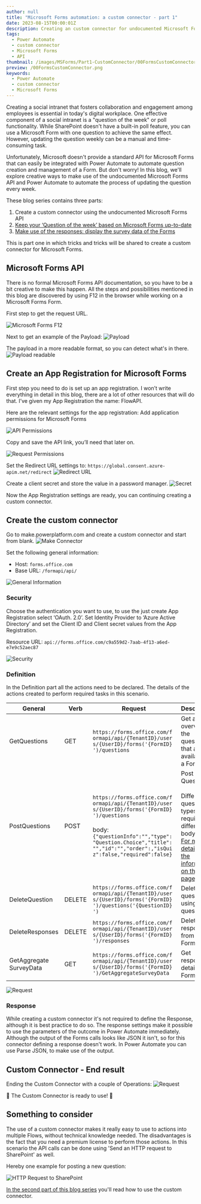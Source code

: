 ```yaml
---
author: null
title: "Microsoft Forms automation: a custom connector - part 1"
date: 2023-08-15T00:00:01Z
description: Creating an custom connector for undocumented Microsoft Forms API
tags:
  - Power Automate
  - custom connector
  - Microsoft Forms 
  - API
thumbnail: /images/MSForms/Part1-CustomConnector/00FormsCustomConnector.png
preview: /00FormsCustomConnector.png
keywords:
  - Power Automate
  - custom connector
  - Microsoft Forms
---
```



Creating a social intranet that fosters collaboration and engagement among employees is essential in today's digital workplace. One effective component of a social intranet is a "question of the week" or poll functionality. While SharePoint doesn't have a built-in poll feature, you can use a Microsoft Form with one question to achieve the same effect. However, updating the question weekly can be a manual and time-consuming task.

Unfortunately, Microsoft doesn't provide a standard API for Microsoft Forms that can easily be integrated with Power Automate to automate question creation and management of a Form. But don't worry! In this blog, we'll explore creative ways to make use of the undocumented Microsoft Forms API and Power Automate to automate the process of updating the question every week.

These blog series contains three parts:
1.	Create a custom connector using the undocumented Microsoft Forms API
2.	[Keep your ‘Question of the week’ based on Microsoft Forms up-to-date](/blog/msforms-part2-questionoftheweek/)
3.	[Make use of the responses: display the survey data of the Forms](/blog/msforms-part3-Dashboard/)

This is part one in which tricks and tricks will be shared to create a custom connector for Microsoft Forms.


## Microsoft Forms API
There is no formal Microsoft Forms API documentation, so you have to be a bit creative to make this happen.
All the steps and possibilities mentioned in this blog are discovered by using F12 in the browser while working on a Microsoft Forms Form. 

First step to get the request URL.

![Microsoft Forms F12](/images/MSForms/Part1-CustomConnector/1-FormsF12.png)

Next to get an example of the Payload:
![Payload](/images/MSForms/Part1-CustomConnector/2-Payload.png)

The payload in a more readable format, so you can detect what's in there.
![Payload readable](/images/MSForms/Part1-CustomConnector/3-PayloadReadible.png)

## Create an App Registration for Microsoft Forms 
First step you need to do is set up an app registration. I won’t write everything in detail in this blog, there are a lot of other resources that will do that. 
I’ve given my App Registration the name: FlowAPI.

Here are the relevant settings for the app registration:
Add application permissions for Microsoft Forms 


![API Permissions](/images/MSForms/Part1-CustomConnector/4-APIPermissions.png)

Copy and save the API link, you’ll need that later on.

![Request Permissions](/images/MSForms/Part1-CustomConnector/5-RequestPermissions.png)

Set the Redirect URL settings to: `https://global.consent.azure-apim.net/redirect`
![Redirect URL](/images/MSForms/Part1-CustomConnector/6-RedirectURL.png)

Create a client secret and store the value in a password manager.
![Secret](/images/MSForms/Part1-CustomConnector/7-Secret.png)

Now the App Registration settings are ready, you can continuing creating a custom connector. 

## Create the custom connector
Go to make.powerplatform.com and create a custom connector and start from blank.
![Make Connector](/images/MSForms/Part1-CustomConnector/8-MakeConnector.png)


Set the following general information:
* Host: `forms.office.com`
* Base URL: `/formapi/api/`


![General Information](/images/MSForms/Part1-CustomConnector/9-GeneralInformation.png)

### Security
Choose the authentication you want to use, to use the just create App Registration select ‘OAuth. 2.0’.
Set Identity Provider to ‘Azure Active Directory’ and set the Client ID and Client secret values from the App Registration.

Resource URL: `api://forms.office.com/c9a559d2-7aab-4f13-a6ed-e7e9c52aec87`


![Security](/images/MSForms/Part1-CustomConnector/10-Security.png)



### Definition
In the Definition part all the actions need to be declared.
The details of the actions created to perform required tasks in this scenario. 


|General|Verb |Request |Description|
|--|--|-------|-------|
|GetQuestions |GET |<div style="width:220px; word-wrap:break-word;">`https://forms.office.com/formapi/api/{TenantID}/users/{UserID}/forms('{FormID}')/questions` </div>   |Get an overview of the questions that are available on a Form 
|PostQuestions   |POST   | <div style="width:220px; word-wrap:break-word;">`https://forms.office.com/formapi/api/{TenantID}/users/{UserID}/forms('{FormID}')/questions` <br/> <br/> body: `{"questionInfo":"","type":"Question.Choice","title":"","id":"","order":,"isQuiz":false,"required":false}` </div> | Post a Question <br/><br/>Different question types require different body. <br/> [For more details read the information on this page.](../page/MSFormAPI.md) |
|DeleteQuestion  |DELETE   |<div style="width:220px; word-wrap:break-word;"> `https://forms.office.com/formapi/api/{TenantID}/users/{UserID}/forms('{FormID}')/questions('{QuestionID}')` </div>  | Delete a question using the questionid  |
|DeleteResponses |DELETE|<div style="width:220px; word-wrap:break-word;"> `https://forms.office.com/formapi/api/{TenantID}/users/{UserID}/forms('{FormID}')/responses` </div>|Delete responses from a Form|
|<div style="width:115px; word-wrap:break-word;">GetAggregateSurveyData</div>|GET|<div style="width:220px; word-wrap:break-word;">`https://forms.office.com/formapi/api/{TenantID}/users/{UserID}/forms('{FormID}')/GetAggregateSurveyData`</div>| Get response details of a Form| 


![Request](/images/MSForms/Part1-CustomConnector/11-Request.png)


### Response
While creating a custom connector it's not required to define the Response, although it is best practice to do so. The response settings make it possible to use the parameters of the outcome in Power Automate immediately.
Although the output of the Forms calls looks like JSON it isn't, so for this connector defining a response doesn't work. In Power Automate you can use Parse JSON, to make use of the output.

## Custom Connector - End result
Ending the Custom Connector with a couple of Operations:
![Request](/images/MSForms/Part1-CustomConnector/12-ConnectorOperations.png)

🎉 The Custom Connector is ready to use! 🎉


## Something to consider
The use of a custom connector makes it really easy to use to actions into multiple Flows, without technical knowledge needed.
The disadvantages is the fact that you need a premium license to perform those actions.
In this scenario the API calls can be done using 'Send an HTTP request to SharePoint' as well.

Hereby one example for posting a new question:

![HTTP Request to SharePoint](/images/MSForms/Part1-CustomConnector/13-PostHTTPSharePoint.png)

[In the second part of this blog series](./MSForms-Part2-QuestionoftheWeek.md) you'll read how to use the custom connector.
